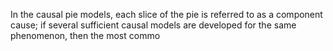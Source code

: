 In the causal pie models, each slice of the pie is referred to as a component cause; if several sufficient causal models are developed for the same phenomenon, then the most commo
